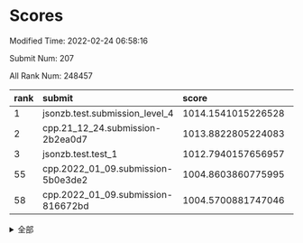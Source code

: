 # Scores

Modified Time: 2022-02-24 06:58:16

Submit Num: 207

All Rank Num: 248457

| rank |               submit               |       score        |       sigma        | pk_num |
| :--- | :--------------------------------- | :----------------- | :----------------- | :----- |
| 1    | jsonzb.test.submission_level_4     | 1014.1541015226528 | 0.8174245629798677 | 4800   |
| 2    | cpp.21_12_24.submission-2b2ea0d7   | 1013.8822805224083 | 0.8118079275058956 | 4797   |
| 3    | jsonzb.test.test_1                 | 1012.7940157656957 | 0.7934488293705806 | 4799   |
| 55   | cpp.2022_01_09.submission-5b0e3de2 | 1004.8603860775995 | 0.7159544965783181 | 4796   |
| 58   | cpp.2022_01_09.submission-816672bd | 1004.5700881747046 | 0.7252300680345585 | 4801   |


<details>
<summary>全部</summary>

| rank |                 submit                 |       score        |       sigma        | pk_num |
| :--- | :------------------------------------- | :----------------- | :----------------- | :----- |
| 1    | jsonzb.test.submission_level_4         | 1014.1541015226528 | 0.8174245629798677 | 4800   |
| 2    | cpp.21_12_24.submission-2b2ea0d7       | 1013.8822805224083 | 0.8118079275058956 | 4797   |
| 3    | jsonzb.test.test_1                     | 1012.7940157656957 | 0.7934488293705806 | 4799   |
| 4    | gobigger.level_3.submission_level_3_39 | 1011.5785515626993 | 0.7740827931716284 | 4800   |
| 5    | gobigger.level_3.submission_level_3_25 | 1011.2927607689211 | 0.7798574461349593 | 4802   |
| 6    | gobigger.level_3.submission_level_3_47 | 1010.9101675001884 | 0.7735260479461089 | 4799   |
| 7    | gobigger.level_3.submission_level_3_15 | 1010.889408512608  | 0.7644446325074735 | 4800   |
| 8    | gobigger.level_3.submission_level_3_11 | 1010.8735472900092 | 0.792149482998641  | 4802   |
| 9    | gobigger.level_3.submission_level_3_2  | 1010.853451663684  | 0.7706827188713424 | 4797   |
| 10   | gobigger.level_3.submission_level_3_35 | 1010.8382330710822 | 0.786870170160563  | 4810   |
| 11   | gobigger.level_3.submission_level_3_36 | 1010.8233077925129 | 0.7370089661742346 | 4802   |
| 12   | gobigger.level_3.submission_level_3_9  | 1010.8003038907218 | 0.757231283687646  | 4803   |
| 13   | gobigger.level_3.submission_level_3_24 | 1010.7776101945337 | 0.7823653991723722 | 4798   |
| 14   | gobigger.level_3.submission_level_3_42 | 1010.6693329404299 | 0.7772480381123184 | 4803   |
| 15   | gobigger.level_3.submission_level_3_7  | 1010.6284878334345 | 0.7962290974235825 | 4804   |
| 16   | gobigger.level_3.submission_level_3_1  | 1010.5736181916226 | 0.7656519154269953 | 4807   |
| 17   | gobigger.level_3.submission_level_3_21 | 1010.5568771769953 | 0.7752884497069449 | 4800   |
| 18   | gobigger.level_3.submission_level_3_16 | 1010.5124291788131 | 0.7437569078589055 | 4801   |
| 19   | gobigger.level_3.submission_level_3_26 | 1010.4700789605389 | 0.7824888596186036 | 4801   |
| 20   | gobigger.level_3.submission_level_3_8  | 1010.4559068710713 | 0.7525487969268956 | 4804   |
| 21   | gobigger.level_3.submission_level_3_30 | 1010.3612369911341 | 0.7648994164296867 | 4797   |
| 22   | gobigger.level_3.submission_level_3_46 | 1010.2197030059207 | 0.7753730916010695 | 4802   |
| 23   | gobigger.level_3.submission_level_3_45 | 1010.1959856112106 | 0.7447092565137535 | 4803   |
| 24   | gobigger.level_3.submission_level_3_28 | 1010.1638756948348 | 0.743825499880118  | 4799   |
| 25   | gobigger.level_3.submission_level_3_13 | 1010.1189616650488 | 0.7580538904635616 | 4801   |
| 26   | gobigger.level_3.submission_level_3_27 | 1010.0868359768161 | 0.7627581369134314 | 4799   |
| 27   | gobigger.level_3.submission_level_3_40 | 1010.0217174619646 | 0.7431099214583532 | 4803   |
| 28   | gobigger.level_3.submission_level_3_14 | 1009.9982324022312 | 0.7759576538360415 | 4805   |
| 29   | gobigger.level_3.submission_level_3_37 | 1009.9860756390688 | 0.7795614135686195 | 4804   |
| 30   | gobigger.level_3.submission_level_3_32 | 1009.9685283687112 | 0.7570847997765207 | 4799   |
| 31   | gobigger.level_3.submission_level_3_0  | 1009.9330734550354 | 0.7537030726620813 | 4801   |
| 32   | gobigger.level_3.submission_level_3_20 | 1009.9266838430473 | 0.7589287670682056 | 4805   |
| 33   | gobigger.level_3.submission_level_3_17 | 1009.9182015787492 | 0.7366863568365247 | 4800   |
| 34   | gobigger.level_3.submission_level_3_31 | 1009.9166547608872 | 0.7410744119469908 | 4799   |
| 35   | gobigger.level_3.submission_level_3_43 | 1009.8963797396017 | 0.7484507536252033 | 4802   |
| 36   | gobigger.level_3.submission_level_3_4  | 1009.7876392268661 | 0.7628547119885218 | 4804   |
| 37   | gobigger.level_3.submission_level_3_6  | 1009.7532270600564 | 0.7415845159790313 | 4807   |
| 38   | gobigger.level_3.submission_level_3_22 | 1009.7413827060826 | 0.7633993089309591 | 4805   |
| 39   | gobigger.level_3.submission_level_3_3  | 1009.740880346022  | 0.7557674419132024 | 4804   |
| 40   | gobigger.level_3.submission_level_3_48 | 1009.733265066393  | 0.7613747464971    | 4798   |
| 41   | gobigger.level_3.submission_level_3_41 | 1009.6280970886793 | 0.7677502147920442 | 4801   |
| 42   | gobigger.level_3.submission_level_3_10 | 1009.6272609544974 | 0.7516093292419588 | 4797   |
| 43   | gobigger.level_3.submission_level_3_33 | 1009.5617334754879 | 0.758052918720411  | 4802   |
| 44   | gobigger.level_3.submission_level_3_49 | 1009.4674647471547 | 0.735139207870725  | 4804   |
| 45   | gobigger.level_3.submission_level_3_38 | 1009.3488699769862 | 0.7562847015901614 | 4805   |
| 46   | gobigger.level_3.submission_level_3_34 | 1009.3391969969864 | 0.7521694185465863 | 4804   |
| 47   | gobigger.level_3.submission_level_3_5  | 1009.3379623703079 | 0.7456891756628741 | 4802   |
| 48   | gobigger.level_3.submission_level_3_19 | 1009.3021571123973 | 0.748318276152767  | 4804   |
| 49   | gobigger.level_3.submission_level_3_18 | 1008.8860812756814 | 0.7590843846477754 | 4803   |
| 50   | gobigger.level_3.submission_level_3_29 | 1008.7900510958192 | 0.7450109691848421 | 4797   |
| 51   | gobigger.level_3.submission_level_3_23 | 1008.6666442240196 | 0.7470047263884162 | 4796   |
| 52   | gobigger.level_3.submission_level_3_12 | 1008.571080773713  | 0.7392560415714858 | 4801   |
| 53   | gobigger.level_3.submission_level_3_44 | 1008.0426046252105 | 0.7312380424375963 | 4808   |
| 54   | gobigger.level_1.submission_level_1_34 | 1005.0061772863751 | 0.7129264906929573 | 4802   |
| 55   | cpp.2022_01_09.submission-5b0e3de2     | 1004.8603860775995 | 0.7159544965783181 | 4796   |
| 56   | gobigger.level_1.submission_level_1_13 | 1004.7786053787498 | 0.7213448958244647 | 4799   |
| 57   | gobigger.level_1.submission_level_1_0  | 1004.6375004147471 | 0.7053195368532196 | 4802   |
| 58   | cpp.2022_01_09.submission-816672bd     | 1004.5700881747046 | 0.7252300680345585 | 4801   |
| 59   | gobigger.level_1.submission_level_1_29 | 1004.368945285673  | 0.7185381166450482 | 4798   |
| 60   | gobigger.level_1.submission_level_1_27 | 1004.3314646346518 | 0.7178438396289533 | 4794   |
| 61   | gobigger.level_1.submission_level_1_23 | 1004.1583664377081 | 0.717102415990494  | 4801   |
| 62   | gobigger.level_1.submission_level_1_44 | 1004.0860899389959 | 0.7076647771385106 | 4800   |
| 63   | gobigger.level_1.submission_level_1_31 | 1004.0843773945362 | 0.7189881247890562 | 4794   |
| 64   | gobigger.level_1.submission_level_1_48 | 1004.0677476984844 | 0.7147016678758922 | 4794   |
| 65   | gobigger.level_1.submission_level_1_11 | 1004.0067934854596 | 0.7128412608319247 | 4804   |
| 66   | gobigger.level_1.submission_level_1_39 | 1003.9596830827325 | 0.7112802707299485 | 4799   |
| 67   | gobigger.level_1.submission_level_1_46 | 1003.9395334860995 | 0.7300302684387722 | 4806   |
| 68   | gobigger.level_1.submission_level_1_10 | 1003.8510589101875 | 0.719708634775707  | 4805   |
| 69   | gobigger.level_1.submission_level_1_2  | 1003.8209011859574 | 0.7152396019271339 | 4802   |
| 70   | gobigger.level_1.submission_level_1_43 | 1003.7936369674006 | 0.7062848847917678 | 4802   |
| 71   | gobigger.level_1.submission_level_1_49 | 1003.7930638636625 | 0.7055405164597907 | 4800   |
| 72   | gobigger.level_1.submission_level_1_14 | 1003.7299588020912 | 0.7117526323890595 | 4802   |
| 73   | gobigger.level_1.submission_level_1_45 | 1003.6869385073247 | 0.7172704358521688 | 4805   |
| 74   | gobigger.level_1.submission_level_1_33 | 1003.6653381669788 | 0.7187039620597756 | 4799   |
| 75   | gobigger.level_1.submission_level_1_28 | 1003.5859164622582 | 0.7093036623194817 | 4800   |
| 76   | gobigger.level_1.submission_level_1_18 | 1003.4541773628036 | 0.7236891138338798 | 4799   |
| 77   | gobigger.level_1.submission_level_1_36 | 1003.3737791664794 | 0.7170357702486336 | 4803   |
| 78   | gobigger.level_1.submission_level_1_5  | 1003.3646927459253 | 0.7157748756639708 | 4799   |
| 79   | gobigger.level_1.submission_level_1_12 | 1003.3616955751479 | 0.7120572032755148 | 4804   |
| 80   | gobigger.level_1.submission_level_1_3  | 1003.3391839374617 | 0.7087197451998123 | 4802   |
| 81   | gobigger.level_1.submission_level_1_4  | 1003.2983252315375 | 0.7157690070885917 | 4803   |
| 82   | gobigger.level_1.submission_level_1_17 | 1003.2798620790838 | 0.7148517516786516 | 4801   |
| 83   | gobigger.level_1.submission_level_1_16 | 1003.2447846280281 | 0.7118851453061921 | 4804   |
| 84   | gobigger.level_1.submission_level_1_38 | 1003.2218696159194 | 0.722201774026769  | 4801   |
| 85   | gobigger.level_1.submission_level_1_1  | 1003.2064836626191 | 0.7176482619178038 | 4805   |
| 86   | gobigger.level_1.submission_level_1_24 | 1003.1789044145529 | 0.7245616533963312 | 4805   |
| 87   | gobigger.level_1.submission_level_1_9  | 1003.1662784835079 | 0.7197842837190123 | 4799   |
| 88   | gobigger.level_1.submission_level_1_25 | 1003.1423337754748 | 0.720522370736319  | 4804   |
| 89   | gobigger.level_1.submission_level_1_26 | 1003.0738639389759 | 0.7185354142258014 | 4804   |
| 90   | gobigger.level_1.submission_level_1_20 | 1003.0667808709628 | 0.7211707238557609 | 4802   |
| 91   | gobigger.level_1.submission_level_1_8  | 1002.8051780143325 | 0.7107922819066803 | 4802   |
| 92   | gobigger.level_1.submission_level_1_6  | 1002.7202748804192 | 0.7135575643302883 | 4799   |
| 93   | gobigger.level_1.submission_level_1_35 | 1002.6739555517504 | 0.7194292378873653 | 4798   |
| 94   | gobigger.level_1.submission_level_1_37 | 1002.6277350838122 | 0.7131260922887821 | 4798   |
| 95   | gobigger.level_1.submission_level_1_32 | 1002.6176335244331 | 0.7250269120579225 | 4798   |
| 96   | gobigger.level_1.submission_level_1_47 | 1002.6145194995735 | 0.7201435232066169 | 4799   |
| 97   | gobigger.level_1.submission_level_1_21 | 1002.5968213980839 | 0.7256520556072468 | 4798   |
| 98   | gobigger.level_1.submission_level_1_7  | 1002.5823294787785 | 0.7106723143240876 | 4802   |
| 99   | gobigger.level_1.submission_level_1_41 | 1002.4888834839302 | 0.712090601988899  | 4798   |
| 100  | gobigger.level_1.submission_level_1_15 | 1002.424375655875  | 0.7132450715674105 | 4804   |
| 101  | gobigger.level_1.submission_level_1_19 | 1002.3352906478582 | 0.7077355128822351 | 4798   |
| 102  | gobigger.level_1.submission_level_1_42 | 1002.2210549084887 | 0.7172903177724833 | 4796   |
| 103  | gobigger.level_1.submission_level_1_22 | 1002.098026013572  | 0.7187272919681343 | 4798   |
| 104  | gobigger.level_1.submission_level_1_40 | 1001.8920465610119 | 0.7135121863668507 | 4800   |
| 105  | gobigger.level_1.submission_level_1_30 | 1001.7170291418353 | 0.708282546845937  | 4801   |
| 106  | gobigger.random.submission_random_39   | 997.238039780705   | 0.7147066450802576 | 4795   |
| 107  | gobigger.random.submission_random_6    | 997.0951507508911  | 0.7180251636431761 | 4797   |
| 108  | gobigger.random.submission_random_3    | 996.9708378164968  | 0.701382692660252  | 4806   |
| 109  | gobigger.random.submission_random_22   | 996.8922290805167  | 0.7144750985446275 | 4797   |
| 110  | gobigger.random.submission_random_19   | 996.7413943006229  | 0.7150060750654457 | 4800   |
| 111  | gobigger.random.submission_random_44   | 996.6205311910196  | 0.7012004034757973 | 4804   |
| 112  | gobigger.random.submission_random_21   | 996.5800338597792  | 0.7043413580051443 | 4807   |
| 113  | gobigger.random.submission_random_13   | 996.5612222242274  | 0.7162940560095719 | 4797   |
| 114  | gobigger.random.submission_random_12   | 996.5606574616086  | 0.7008945676117236 | 4797   |
| 115  | gobigger.random.submission_random_5    | 996.5015474212771  | 0.7067741879562864 | 4801   |
| 116  | gobigger.random.submission_random_4    | 996.4625835195619  | 0.7144575714689863 | 4808   |
| 117  | gobigger.random.submission_random_41   | 996.3163223351257  | 0.7030659789149063 | 4806   |
| 118  | gobigger.random.submission_random_37   | 996.2328040602818  | 0.7120680165734485 | 4802   |
| 119  | gobigger.random.submission_random_2    | 996.1998249991864  | 0.7147091102500863 | 4801   |
| 120  | gobigger.random.submission_random_29   | 996.0720308554648  | 0.7061268987839289 | 4801   |
| 121  | gobigger.random.submission_random_17   | 996.0623254920946  | 0.6967310379215519 | 4803   |
| 122  | gobigger.random.submission_random_42   | 996.043870895984   | 0.7082399079070896 | 4804   |
| 123  | gobigger.random.submission_random_25   | 996.0128811789848  | 0.7170860361346406 | 4804   |
| 124  | gobigger.random.submission_random_32   | 995.9980879445206  | 0.7189797048142899 | 4800   |
| 125  | gobigger.random.submission_random_24   | 995.9952803590327  | 0.7100533578489792 | 4797   |
| 126  | gobigger.random.submission_random_14   | 995.9719957708386  | 0.7234792755537798 | 4803   |
| 127  | gobigger.random.submission_random_38   | 995.9172655051121  | 0.7178801974339012 | 4803   |
| 128  | gobigger.random.submission_random_47   | 995.8678039432372  | 0.7137285348201858 | 4802   |
| 129  | gobigger.random.submission_random_30   | 995.8456992270854  | 0.7088033449761014 | 4799   |
| 130  | gobigger.random.submission_random_1    | 995.827250614756   | 0.721706047226024  | 4802   |
| 131  | gobigger.random.submission_random_16   | 995.8119964064049  | 0.707531077278277  | 4799   |
| 132  | gobigger.random.submission_random_15   | 995.8066576586472  | 0.6979381436833814 | 4803   |
| 133  | gobigger.random.submission_random_36   | 995.7735414762438  | 0.7011196847806963 | 4805   |
| 134  | gobigger.random.submission_random_45   | 995.7075093682968  | 0.7352895554832101 | 4804   |
| 135  | gobigger.random.submission_random_28   | 995.672343493802   | 0.7204497988944247 | 4798   |
| 136  | gobigger.random.submission_random_40   | 995.6292590480289  | 0.7054693607305779 | 4802   |
| 137  | gobigger.random.submission_random_43   | 995.5253604934593  | 0.70959187978676   | 4803   |
| 138  | gobigger.random.submission_random_49   | 995.4678800238171  | 0.703170294335283  | 4799   |
| 139  | gobigger.random.submission_random_26   | 995.455181336179   | 0.7142348371270412 | 4800   |
| 140  | gobigger.random.submission_random_20   | 995.4004188039709  | 0.7170753715761041 | 4802   |
| 141  | gobigger.random.submission_random_27   | 995.3960509128266  | 0.7163189410512709 | 4798   |
| 142  | gobigger.random.submission_random_33   | 995.3573056198733  | 0.713879012357011  | 4802   |
| 143  | gobigger.random.submission_random_0    | 995.255347917727   | 0.7112508476301849 | 4798   |
| 144  | gobigger.random.submission_random_35   | 995.2245147938872  | 0.7135914382381228 | 4800   |
| 145  | gobigger.random.submission_random_10   | 995.1643296236607  | 0.7066580245756415 | 4799   |
| 146  | gobigger.random.submission_random_8    | 995.1538920500742  | 0.7028359262486821 | 4803   |
| 147  | gobigger.random.submission_random_9    | 995.1532244627548  | 0.7280749264296354 | 4802   |
| 148  | gobigger.random.submission_random_46   | 995.0428455257785  | 0.7289433170307684 | 4803   |
| 149  | gobigger.random.submission_random_23   | 995.035119901201   | 0.7100355196776004 | 4803   |
| 150  | gobigger.random.submission_random_7    | 994.9870381810987  | 0.7265481163290026 | 4800   |
| 151  | gobigger.random.submission_random_48   | 994.8433267913325  | 0.7048470902601603 | 4803   |
| 152  | gobigger.level_2.submission_level_2_39 | 994.7597095305989  | 0.7258564850021377 | 4805   |
| 153  | gobigger.random.submission_random_34   | 994.5859161148184  | 0.7324277809408443 | 4800   |
| 154  | gobigger.random.submission_random_31   | 994.2797509062788  | 0.7210348128038683 | 4808   |
| 155  | gobigger.random.submission_random_18   | 994.263041541936   | 0.7281065863840235 | 4802   |
| 156  | gobigger.level_2.submission_level_2_21 | 994.2131489613841  | 0.7274260199853685 | 4802   |
| 157  | gobigger.random.submission_random_11   | 994.1784769490492  | 0.7402545731247042 | 4801   |
| 158  | gobigger.level_2.submission_level_2_4  | 994.0481716984476  | 0.7249168285440075 | 4802   |
| 159  | gobigger.level_2.submission_level_2_27 | 993.7635326339973  | 0.7300589257430906 | 4802   |
| 160  | gobigger.level_2.submission_level_2_19 | 993.6131846098656  | 0.7208938591521914 | 4801   |
| 161  | gobigger.level_2.submission_level_2_32 | 993.3905201021048  | 0.7296743685044378 | 4799   |
| 162  | gobigger.level_2.submission_level_2_15 | 993.3683373504522  | 0.7421575431317776 | 4806   |
| 163  | gobigger.level_2.submission_level_2_49 | 993.2229383724501  | 0.7336287110172809 | 4801   |
| 164  | gobigger.level_2.submission_level_2_24 | 993.1740262710443  | 0.7477621879322986 | 4806   |
| 165  | gobigger.level_2.submission_level_2_12 | 993.0254802785348  | 0.7343471817360283 | 4801   |
| 166  | gobigger.level_2.submission_level_2_14 | 993.0035158999191  | 0.7350719710634234 | 4804   |
| 167  | gobigger.level_2.submission_level_2_47 | 992.8297684286139  | 0.7194894139384761 | 4802   |
| 168  | gobigger.level_2.submission_level_2_40 | 992.7143215175064  | 0.751736531152402  | 4797   |
| 169  | gobigger.level_2.submission_level_2_25 | 992.6518385185664  | 0.758092948540127  | 4801   |
| 170  | gobigger.level_2.submission_level_2_30 | 992.600558333849   | 0.7437627753917841 | 4796   |
| 171  | gobigger.level_2.submission_level_2_22 | 992.5676237676098  | 0.7539034112365397 | 4798   |
| 172  | gobigger.level_2.submission_level_2_48 | 992.4131221517217  | 0.7281502038047607 | 4801   |
| 173  | gobigger.level_2.submission_level_2_41 | 992.398704829701   | 0.7341219973992743 | 4806   |
| 174  | gobigger.level_2.submission_level_2_44 | 992.3773186040671  | 0.7439683402763232 | 4802   |
| 175  | gobigger.level_2.submission_level_2_1  | 992.2813736300913  | 0.7319514486208498 | 4800   |
| 176  | gobigger.level_2.submission_level_2_29 | 992.2154790674833  | 0.7566781442934134 | 4797   |
| 177  | gobigger.level_2.submission_level_2_13 | 992.1653297244095  | 0.7484393289090552 | 4804   |
| 178  | gobigger.level_2.submission_level_2_0  | 992.1112449850182  | 0.7279922662532219 | 4801   |
| 179  | gobigger.level_2.submission_level_2_28 | 992.0654714713911  | 0.7537745450312648 | 4801   |
| 180  | gobigger.level_2.submission_level_2_10 | 992.0154429948597  | 0.7553178600495783 | 4800   |
| 181  | gobigger.level_2.submission_level_2_20 | 991.9757818132831  | 0.7415364408564292 | 4800   |
| 182  | gobigger.level_2.submission_level_2_23 | 991.9132732362932  | 0.749809409400983  | 4801   |
| 183  | gobigger.level_2.submission_level_2_2  | 991.8957277648253  | 0.7697379465726619 | 4803   |
| 184  | gobigger.level_2.submission_level_2_5  | 991.8796369710935  | 0.7358666170079492 | 4803   |
| 185  | gobigger.level_2.submission_level_2_8  | 991.8531735498851  | 0.7474288758692305 | 4800   |
| 186  | gobigger.level_2.submission_level_2_35 | 991.8024593268191  | 0.7362743271378027 | 4799   |
| 187  | gobigger.level_2.submission_level_2_9  | 991.7840105880182  | 0.7608396435539364 | 4800   |
| 188  | gobigger.level_2.submission_level_2_26 | 991.7380198921943  | 0.7502830434998513 | 4802   |
| 189  | gobigger.level_2.submission_level_2_17 | 991.6846946729189  | 0.754413767986431  | 4797   |
| 190  | gobigger.level_2.submission_level_2_3  | 991.6781536338705  | 0.7421840285927535 | 4797   |
| 191  | gobigger.level_2.submission_level_2_36 | 991.6156286331941  | 0.7593988769992163 | 4805   |
| 192  | gobigger.level_2.submission_level_2_33 | 991.5962619155054  | 0.7562381387294959 | 4803   |
| 193  | gobigger.level_2.submission_level_2_42 | 991.5628440214446  | 0.7406842630959908 | 4795   |
| 194  | gobigger.level_2.submission_level_2_18 | 991.3971766718523  | 0.7437232796709659 | 4799   |
| 195  | gobigger.level_2.submission_level_2_16 | 991.3256938446275  | 0.7331896956218501 | 4797   |
| 196  | gobigger.level_2.submission_level_2_11 | 991.2982047212656  | 0.7811210702794371 | 4802   |
| 197  | gobigger.level_2.submission_level_2_46 | 991.2425055324986  | 0.755008275094071  | 4799   |
| 198  | gobigger.level_2.submission_level_2_45 | 991.199569820442   | 0.7559556548518724 | 4798   |
| 199  | gobigger.level_2.submission_level_2_37 | 991.1493323042832  | 0.7580575616322687 | 4808   |
| 200  | gobigger.level_2.submission_level_2_6  | 991.0594330499036  | 0.7453443313322494 | 4795   |
| 201  | gobigger.level_2.submission_level_2_7  | 990.8519763197603  | 0.7780953569662316 | 4802   |
| 202  | gobigger.level_2.submission_level_2_34 | 990.3967796876226  | 0.771176637633066  | 4799   |
| 203  | gobigger.level_2.submission_level_2_31 | 990.384254673897   | 0.7614515694028671 | 4801   |
| 204  | gobigger.level_2.submission_level_2_38 | 990.3766264771804  | 0.7688660415234982 | 4797   |
| 205  | gobigger.level_2.submission_level_2_43 | 990.3414704225606  | 0.7566064471946897 | 4802   |
| 206  | gobigger.none.submission_none_0        | 976.5615945950882  | 1.3867574796933289 | 4800   |
| 207  | gobigger.none.submission_none_1        | 976.2508313501928  | 1.405819609112708  | 4800   |

</details>